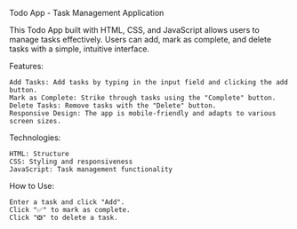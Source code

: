 Todo App - Task Management Application

This Todo App built with HTML, CSS, and JavaScript allows users to manage tasks effectively. Users can add, mark as complete, and delete tasks with a simple, intuitive interface.


Features:

    Add Tasks: Add tasks by typing in the input field and clicking the add button.
    Mark as Complete: Strike through tasks using the "Complete" button.
    Delete Tasks: Remove tasks with the "Delete" button.
    Responsive Design: The app is mobile-friendly and adapts to various screen sizes.

Technologies:

    HTML: Structure
    CSS: Styling and responsiveness
    JavaScript: Task management functionality

How to Use:

    Enter a task and click "Add".
    Click "✅" to mark as complete.
    Click "❎" to delete a task.
